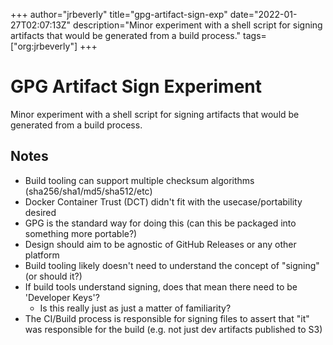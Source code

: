 +++
author="jrbeverly"
title="gpg-artifact-sign-exp"
date="2022-01-27T02:07:13Z"
description="Minor experiment with a shell script for signing artifacts that would be generated from a build process."
tags=["org:jrbeverly"]
+++

# GPG Artifact Sign Experiment

Minor experiment with a shell script for signing artifacts that would be generated from a build process.

## Notes

- Build tooling can support multiple checksum algorithms (sha256/sha1/md5/sha512/etc)
- Docker Container Trust (DCT) didn't fit with the usecase/portability desired
- GPG is the standard way for doing this (can this be packaged into something more portable?)
- Design should aim to be agnostic of GitHub Releases or any other platform
- Build tooling likely doesn't need to understand the concept of "signing" (or should it?)
- If build tools understand signing, does that mean there need to be 'Developer Keys'?
    - Is this really just as just a matter of familiarity?
- The CI/Build process is responsible for signing files to assert that "it" was responsible for the build (e.g. not just dev artifacts published to S3)

